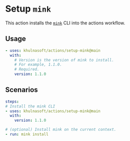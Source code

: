 # Setup `mink`

This action installs the [`mink`](https://github.com/mattmoor/mink) CLI into the
actions workflow.

## Usage

```yaml
- uses: khulnasoft/actions/setup-mink@main
  with:
    # Version is the version of mink to install.
    # For example, 1.1.0.
    # Required.
    version: 1.1.0
```

## Scenarios

```yaml
steps:
# Install the mink CLI
- uses: khulnasoft/actions/setup-mink@main
  with:
    version: 1.1.0

# (optional) Install mink on the current context.
- run: mink install
```
